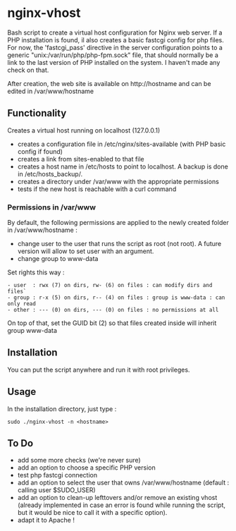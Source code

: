 # nginx-vhost

Bash script to create a virtual host configuration for Nginx web server.
If a PHP installation is found, il also creates a basic fastcgi config for php files. For now, the 'fastcgi_pass' directive in the server configuration points to a generic "unix:/var/run/php/php-fpm.sock" file, that should normally be a link to the last version of PHP installed on the system. I haven't made any check on that.

After creation, the web site is available on http://hostname and can be edited in /var/www/hostname 

## Functionality
Creates a virtual host running on localhost (127.0.0.1)
- creates a configuration file in /etc/nginx/sites-available (with PHP basic config if found)
- creates a link from sites-enabled to that file
- creates a host name in /etc/hosts to point to localhost. A backup is done in /etc/hosts_backup/.
- creates a directory under /var/www with the appropriate permissions
- tests if the new host is reachable with a curl command

### Permissions in /var/www
By default, the following permissions are applied to the newly created folder in /var/www/hostname :
- change user to the user that runs the script as root (not root). A future version will allow to set user with an argument.
- change group to www-data

Set rights this way :
```
- user  : rwx (7) on dirs, rw- (6) on files : can modify dirs and files`
- group : r-x (5) on dirs, r-- (4) on files : group is www-data : can only read
- other : --- (0) on dirs, --- (0) on files : no permissions at all
```
On top of that, set the GUID bit (2) so that files created inside will inherit group www-data

## Installation
You can put the script anywhere and run it with root privileges.

## Usage
In the installation directory, just type :

`sudo ./nginx-vhost -n <hostname>`

## To Do
- add some more checks (we're never sure)
- add an option to choose a specific PHP version
- test php fastcgi connection
- add an option to select the user that owns /var/www/hostname (default : calling user $SUDO_USER)
- add an option to clean-up lefttovers and/or remove an existing vhost (already implemented in case an error is found while running the script, but it would be nice to call it with a specific option).
- adapt it to Apache ! 
